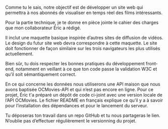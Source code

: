 Comme tu le sais, notre objectif est de développer un site web qui permettra à nos abonnés de visualiser en temps réel des films intéressants. 

Pour la partie technique, je te donne en pièce jointe le cahier des charges que mon collaborateur Éric a rédigé.

Il inclut une maquette basique inspirée d’autres sites de diffusion de vidéos. Le design du futur site web devra correspondre à cette maquette. Le site doit fonctionner de façon similaire sur les trois navigateurs les plus utilisés actuellement.

Bien sûr, tu dois respecter les bonnes pratiques du développement front-end, notamment en veillant à ce que ton code passe la validation W3C et qu’il soit sémantiquement correct.

En ce qui concerne les données nous utiliserons une API maison que nous avons baptisée OCMovies-API et qui n’est pas encore en ligne. Pour ce projet, Éric t'a préparé un dépôt de code ci-joint avec une version locale de l’API OCMovies. Le fichier README en français explique ce qu’il y a à savoir pour l’installation des dépendances et pour le lancement du serveur. 

Tu déposeras ton travail dans un repo GitHub et tu nous partageras le lien. N’oublie pas d’effectuer régulièrement le versionning du projet. 